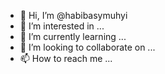 - 👋 Hi, I’m @habibasymuhyi
- 👀 I’m interested in ...
- 🌱 I’m currently learning ...
- 💞️ I’m looking to collaborate on ...
- 📫 How to reach me ...

<!---
habibasymuhyi/habibasymuhyi is a ✨ special ✨ repository because its `README.md` (this file) appears on your GitHub profile.
You can click the Preview link to take a look at your changes.
--->
